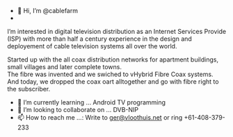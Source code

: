 - 👋 Hi, I’m @cablefarm
- 
I’m interested in digital television distribution as an Internet Services Provide (ISP) with
more than half a century experience in the design and deployement of cable television systems all over the world.  

Started up with the all coax distribution networks for apartment buildings, small villages and later complete towns.  
The fibre was invented and we swiched to vHybrid Fibre Coax systems.  And today, we dropped the coax oart alltogether 
and go with fibre right to the subscriber.


- 🌱 I’m currently learning ...           Android TV programming
- 💞️ I’m looking to collaborate on ...    DVB-NIP
- 📫 How to reach me ...:                 Write to ger@vloothuis.net 
                                          or ring +61-408-379-233

<!---
cablefarm/cablefarm is a ✨ special ✨ repository because its `README.md` (this file) appears on your GitHub profile.
You can click the Preview link to take a look at your changes.
--->

